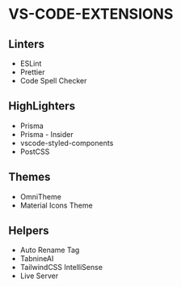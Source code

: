 # VS-CODE-EXTENSIONS

## Linters
- ESLint
- Prettier
- Code Spell Checker

## HighLighters
- Prisma
- Prisma - Insider
- vscode-styled-components
- PostCSS

## Themes
- OmniTheme
- Material Icons Theme

## Helpers
- Auto Rename Tag
- TabnineAI
- TailwindCSS IntelliSense
- Live Server